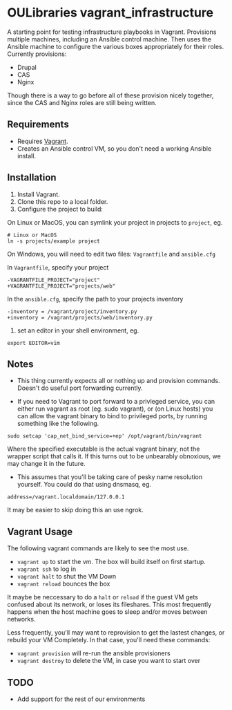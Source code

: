 OULibraries vagrant_infrastructure
=========

A starting point for testing infrastructure playbooks in Vagrant.  Provisions multiple machines, including an Ansible control machine.  Then uses the Ansible machine to configure the various boxes appropriately for their roles.  Currently provisions:
* Drupal
* CAS
* Nginx

Though there is a way to go before all of these provision nicely together, since the CAS and Nginx roles are still being written.

Requirements
------------

* Requires [Vagrant](https://www.vagrantup.com/downloads.html). 
* Creates an Ansible control VM, so you don't need a working Ansible install.

Installation
------------

1. Install Vagrant.
1. Clone this repo to a local folder.
1. Configure the project to build:


On Linux or MacOS, you can symlink your project in projects to `project`, eg.
```
# Linux or MacOS
ln -s projects/example project
```

On Windows, you will need to edit two files: `Vagrantfile` and `ansible.cfg`

In `Vagrantfile`, specify your project
```
-VAGRANTFILE_PROJECT="project"
+VAGRANTFILE_PROJECT="projects/web"
```

In the `ansible.cfg`, specify the path to your projects inventory
```
-inventory = /vagrant/project/inventory.py
+inventory = /vagrant/projects/web/inventory.py
```


1. set an editor in your shell environment, eg.

```
export EDITOR=vim
```

Notes
------------

* This thing currently expects all or nothing up and provision commands. Doesn't do useful port forwarding currently.


* If you need to Vagrant to port forward to a privleged service, you can either run vagrant as root (eg. sudo vagrant), or (on Linux hosts) you can allow the vagrant binary to bind to privileged ports, by running something like the following.

```
sudo setcap 'cap_net_bind_service=+ep' /opt/vagrant/bin/vagrant
```

Where the specified executable is the actual vagrant binary, not the wrapper script that calls it. If this turns out to be unbearably obnoxious, we may change it in the future.

* This assumes that you'll be taking care of pesky name resolution yourself. You could do that using dnsmasq, eg.
```
address=/vagrant.localdomain/127.0.0.1
```

It may be easier to skip doing this an use ngrok. 


Vagrant Usage 
------------

The following vagrant commands are likely to see the most use.

* `vagrant up` to start the vm. The box will build itself on first startup.
* `vagrant ssh` to log in
* `vagrant halt` to shut the VM Down
* `vagrant reload` bounces the box

It maybe be neccessary to do a `halt` or `reload` if the guest VM gets confused about its network, or loses its fileshares. This most frequently happens when the host machine goes to sleep and/or moves between networks.

Less frequently, you'll may want to reprovision to get the lastest changes, or rebuild your VM Completely. In that case, you'll need these commands:
* `vagrant provision` will re-run the ansible provisioners
* `vagrant destroy` to delete the VM, in case you want to start over

TODO
------------

* Add support for the rest of our environments
